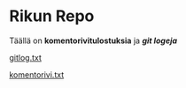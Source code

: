 # Rikun Repo

Täällä on **komentorivitulostuksia** ja ***git logeja***

[gitlog.txt](https://github.com/SuperTLP/ot-harjoitustyo/blob/master/laskarit/viikko1/gitlog.txt)

[komentorivi.txt](https://github.com/SuperTLP/ot-harjoitustyo/blob/master/laskarit/viikko1/komentorivi.txt)
